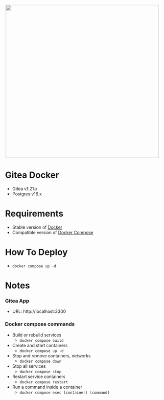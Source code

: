 <p align="center"><img src="https://about.gitea.com/gitea-text.svg" width="500"></p>

# Gitea Docker
- Gitea v1.21.x
- Postgres v16.x

# Requirements
- Stable version of [Docker](https://docs.docker.com/engine/install/)
- Compatible version of [Docker Compose](https://docs.docker.com/compose/install/#install-compose)

# How To Deploy
- `docker compose up -d`

# Notes

### Gitea App
- URL: http://localhost:3300

### Docker compose commands
- Build or rebuild services
    - `docker compose build`
- Create and start containers
    - `docker compose up -d`
- Stop and remove containers, networks
    - `docker compose down`
- Stop all services
    - `docker compose stop`
- Restart service containers
    - `docker compose restart`
- Run a command inside a container
    - `docker compose exec [container] [command]`
